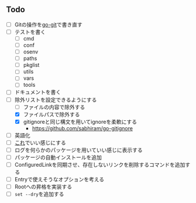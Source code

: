 ## Todo

- [ ] Gitの操作を[go-git](https://github.com/go-git/go-git)で書き直す
- [ ] テストを書く
  - [ ] cmd
  - [ ] conf
  - [ ] osenv
  - [ ] paths
  - [ ] pkglist
  - [ ] utils
  - [ ] vars
  - [ ] tools
- [ ] ドキュメントを書く
- [ ] 除外リストを設定できるようにする
  - [ ] ファイルの内容で除外する
  - [x] ファイルパスで除外する 
  - [x] gitignoreと同じ構文を用いてignoreを柔軟にする
    - https://github.com/sabhiram/go-gitignore
- [ ] 英語化
- [ ] [これ](https://qiita.com/tkit/items/3cdeafcde2bd98612428)でいい感じにする
- [ ] ログを何らかのパッケージを用いていい感じに表示する
- [ ] パッケージの自動インストールを追加
- [ ] ConfiguredLinkを同期させ、存在しないリンクを削除するコマンドを追加する
- [ ] Entryで使えそうなオプションを考える
- [ ] Rootへの昇格を実装する
- [ ] `set --dry`を追加する
